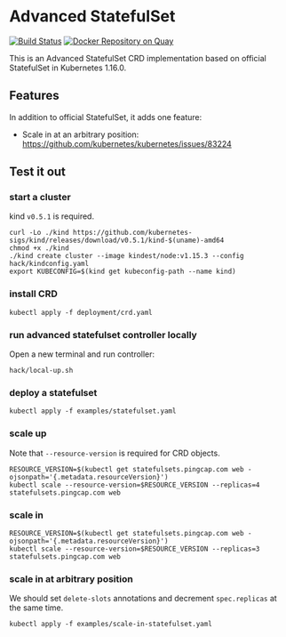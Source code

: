 # Advanced StatefulSet

[![Build Status](https://travis-ci.com/cofyc/advanced-statefulset.svg?token=d2ZWjsd7VLnLR8jqd2ay&branch=master)](https://travis-ci.com/cofyc/advanced-statefulset)
[![Docker Repository on Quay](https://quay.io/repository/cofyc/advanced-statefulset/status "Docker Repository on Quay")](https://quay.io/repository/cofyc/advanced-statefulset)

This is an Advanced StatefulSet CRD implementation based on official
StatefulSet in Kubernetes 1.16.0.

## Features

In addition to official StatefulSet, it adds one feature:

- Scale in at an arbitrary position: https://github.com/kubernetes/kubernetes/issues/83224

## Test it out

### start a cluster

kind `v0.5.1` is required.

```
curl -Lo ./kind https://github.com/kubernetes-sigs/kind/releases/download/v0.5.1/kind-$(uname)-amd64
chmod +x ./kind
./kind create cluster --image kindest/node:v1.15.3 --config hack/kindconfig.yaml
export KUBECONFIG=$(kind get kubeconfig-path --name kind)
```

### install CRD

```
kubectl apply -f deployment/crd.yaml
```

### run advanced statefulset controller locally

Open a new terminal and run controller:

```
hack/local-up.sh
```

### deploy a statefulset

```
kubectl apply -f examples/statefulset.yaml
```

### scale up

Note that `--resource-version` is required for CRD objects.

```
RESOURCE_VERSION=$(kubectl get statefulsets.pingcap.com web -ojsonpath='{.metadata.resourceVersion}')
kubectl scale --resource-version=$RESOURCE_VERSION --replicas=4 statefulsets.pingcap.com web
```

### scale in

```
RESOURCE_VERSION=$(kubectl get statefulsets.pingcap.com web -ojsonpath='{.metadata.resourceVersion}')
kubectl scale --resource-version=$RESOURCE_VERSION --replicas=3 statefulsets.pingcap.com web
```

### scale in at arbitrary position

We should set `delete-slots` annotations and decrement `spec.replicas` at the
same time.

```
kubectl apply -f examples/scale-in-statefulset.yaml 
```

